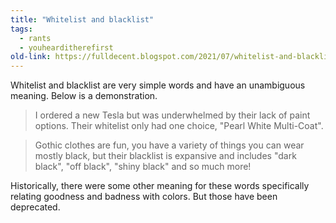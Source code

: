 ```yaml
---
title: "Whitelist and blacklist"
tags: 
  - rants
  - youhearditherefirst	
old-link: https://fulldecent.blogspot.com/2021/07/whitelist-and-blacklist.html
---
```


Whitelist and blacklist are very simple words and have an unambiguous meaning. Below is a demonstration.

> I ordered a new Tesla but was underwhelmed by their lack of paint options. Their whitelist only had one choice, "Pearl White Multi-Coat".

> Gothic clothes are fun, you have a variety of things you can wear mostly black, but their blacklist is expansive and includes "dark black", "off black", "shiny black" and so much more!

Historically, there were some other meaning for these words specifically relating goodness and badness with colors. But those have been deprecated.

